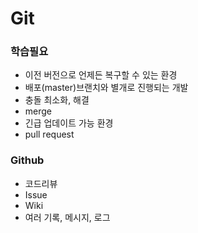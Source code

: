 Git
===

### 학습필요
- 이전 버전으로 언제든 복구할 수 있는 환경
- 배포(master)브랜치와 별개로 진행되는 개발
- 충돌 최소화, 해결
- merge
- 긴급 업데이트 가능 환경
- pull request

### Github
- 코드리뷰
- Issue
- Wiki
- 여러 기록, 메시지, 로그
